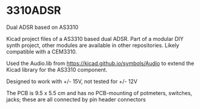 # 3310ADSR
Dual ADSR based on AS3310

Kicad project files of a AS3310 based dual ADSR. Part of a modular DIY synth project, other modules are available in other repositories. Likely compatible with a CEM3310.

Used the Audio.lib from https://kicad.github.io/symbols/Audio to extend the Kicad library for the AS3310 component.

Designed to work with +/- 15V, not tested for +/- 12V

The PCB is 9.5 x 5.5 cm and has no PCB-mounting of potmeters, switches, jacks; these are all connected by pin header connectors
